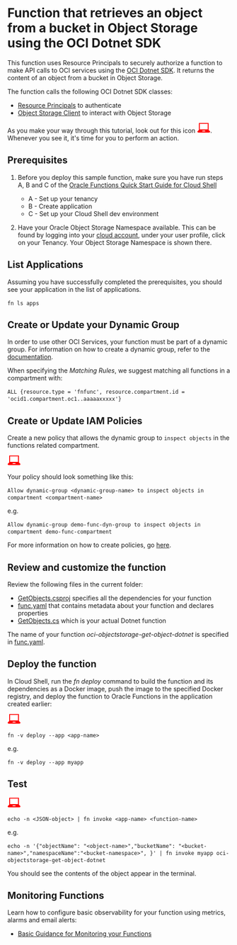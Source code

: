 # Function that retrieves an object from a bucket in Object Storage using the OCI Dotnet SDK

This function uses Resource Principals to securely authorize a function to make
API calls to OCI services using the [OCI Dotnet SDK](https://docs.oracle.com/en-us/iaas/tools/dotnet/latest/api/index.html).
It returns the content of an object from a bucket in Object Storage.

The function calls the following OCI Dotnet SDK classes:
* [Resource Principals](https://docs.oracle.com/en-us/iaas/tools/dotnet/latest/api/Oci.Common.Auth.ResourcePrincipalAuthenticationDetailsProvider.html) to authenticate
* [Object Storage Client](https://docs.oracle.com/en-us/iaas/tools/dotnet/latest/api/Oci.ObjectstorageService.ObjectStorageClient.html) to interact with Object Storage

As you make your way through this tutorial, look out for this icon ![user input icon](./images/userinput.png).
Whenever you see it, it's time for you to perform an action.


## Prerequisites

1. Before you deploy this sample function, make sure you have run steps A, B 
and C of the [Oracle Functions Quick Start Guide for Cloud Shell](https://www.oracle.com/webfolder/technetwork/tutorials/infographics/oci_functions_cloudshell_quickview/functions_quickview_top/functions_quickview/index.html)
    * A - Set up your tenancy
    * B - Create application
    * C - Set up your Cloud Shell dev environment

2. Have your Oracle Object Storage Namespace available. This can be found by
logging into your [cloud account](https://console.us-ashburn-1.oraclecloud.com/),
under your user profile, click on your Tenancy. Your Object Storage Namespace
is shown there.


## List Applications 

Assuming you have successfully completed the prerequisites, you should see your 
application in the list of applications.

```
fn ls apps
```


## Create or Update your Dynamic Group

In order to use other OCI Services, your function must be part of a dynamic 
group. For information on how to create a dynamic group, refer to the 
[documentation](https://docs.cloud.oracle.com/iaas/Content/Identity/Tasks/managingdynamicgroups.htm#To).

When specifying the *Matching Rules*, we suggest matching all functions in a compartment with:

```
ALL {resource.type = 'fnfunc', resource.compartment.id = 'ocid1.compartment.oc1..aaaaaxxxxx'}
```


## Create or Update IAM Policies

Create a new policy that allows the dynamic group to `inspect objects` in
the functions related compartment.

![user input icon](./images/userinput.png)

Your policy should look something like this:
```
Allow dynamic-group <dynamic-group-name> to inspect objects in compartment <compartment-name>
```
e.g.
```
Allow dynamic-group demo-func-dyn-group to inspect objects in compartment demo-func-compartment
```
For more information on how to create policies, go [here](https://docs.cloud.oracle.com/iaas/Content/Identity/Concepts/policysyntax.htm).


## Review and customize the function

Review the following files in the current folder:

- [GetObjects.csproj](./GetObjects.csproj) specifies all the dependencies for your function
- [func.yaml](./func.yaml) that contains metadata about your function and declares properties
- [GetObjects.cs](./GetObjects.cs) which is your actual Dotnet function

The name of your function *oci-objectstorage-get-object-dotnet* is specified in [func.yaml](./func.yaml).


## Deploy the function

In Cloud Shell, run the *fn deploy* command to build the function and its dependencies as a Docker image, 
push the image to the specified Docker registry, and deploy the function to Oracle Functions 
in the application created earlier:

![user input icon](./images/userinput.png)

```
fn -v deploy --app <app-name>
```
e.g.
```
fn -v deploy --app myapp
```


## Test

![user input icon](./images/userinput.png)
```
echo -n <JSON-object> | fn invoke <app-name> <function-name>
```
e.g.
```
echo -n '{"objectName": "<object-name>","bucketName": "<bucket-name>","namespaceName":"<bucket-namespace>", }' | fn invoke myapp oci-objectstorage-get-object-dotnet
```
You should see the contents of the object appear in the terminal.

## Monitoring Functions

Learn how to configure basic observability for your function using metrics, alarms and email alerts:
* [Basic Guidance for Monitoring your Functions](../basic-observability/functions.md)


